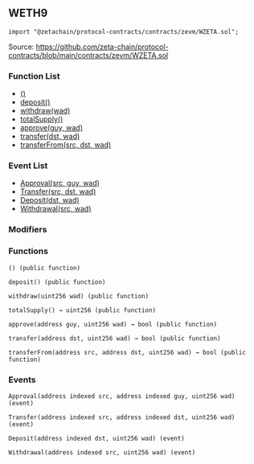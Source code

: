 ## WETH9

```solidity
import "@zetachain/protocol-contracts/contracts/zevm/WZETA.sol";
```

Source: https://github.com/zeta-chain/protocol-contracts/blob/main/contracts/zevm/WZETA.sol

### Function List

* [()](#WETH9-undefined--)
* [deposit()](#WETH9-deposit--)
* [withdraw(wad)](#WETH9-withdraw-uint256-)
* [totalSupply()](#WETH9-totalSupply--)
* [approve(guy, wad)](#WETH9-approve-address-uint256-)
* [transfer(dst, wad)](#WETH9-transfer-address-uint256-)
* [transferFrom(src, dst, wad)](#WETH9-transferFrom-address-address-uint256-)

### Event List

* [Approval(src, guy, wad)](#WETH9-Approval-address-address-uint256-)
* [Transfer(src, dst, wad)](#WETH9-Transfer-address-address-uint256-)
* [Deposit(dst, wad)](#WETH9-Deposit-address-uint256-)
* [Withdrawal(src, wad)](#WETH9-Withdrawal-address-uint256-)

### Modifiers

### Functions

```
() (public function)
```

<a name="WETH9-undefined--"></a>

```
deposit() (public function)
```

<a name="WETH9-deposit--"></a>

```
withdraw(uint256 wad) (public function)
```

<a name="WETH9-withdraw-uint256-"></a>

```
totalSupply() → uint256 (public function)
```

<a name="WETH9-totalSupply--"></a>

```
approve(address guy, uint256 wad) → bool (public function)
```

<a name="WETH9-approve-address-uint256-"></a>

```
transfer(address dst, uint256 wad) → bool (public function)
```

<a name="WETH9-transfer-address-uint256-"></a>

```
transferFrom(address src, address dst, uint256 wad) → bool (public function)
```

<a name="WETH9-transferFrom-address-address-uint256-"></a>

### Events

```
Approval(address indexed src, address indexed guy, uint256 wad) (event)
```

<a name="WETH9-Approval-address-address-uint256-"></a>

```
Transfer(address indexed src, address indexed dst, uint256 wad) (event)
```

<a name="WETH9-Transfer-address-address-uint256-"></a>

```
Deposit(address indexed dst, uint256 wad) (event)
```

<a name="WETH9-Deposit-address-uint256-"></a>

```
Withdrawal(address indexed src, uint256 wad) (event)
```

<a name="WETH9-Withdrawal-address-uint256-"></a>

